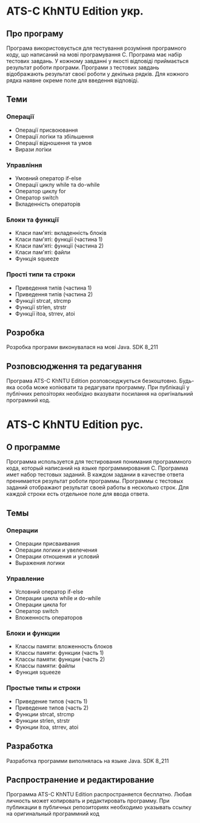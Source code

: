 # ATS-C KhNTU Edition укр.
## Про програму
Програма використовується для тестування розуміння програмного коду, що написаний на мові програмування С. Програма має набір тестових завдань. У кожному завданні у якості відповіді приймається результат роботи програми. Програми з тестових завдань відображають результат своєї роботи у декілька рядків. Для кожного рядка наявне окреме поле для введення відповіді.

## Теми
### Операції
* Операції присвоювання
* Операції логіки та  збільшення
* Операції відношення та умов
* Вирази логіки
### Управління
* Умовний оператор if-else
* Операції циклу while та do-while
* Оператор циклу for
* Оператор switch
* Вкладенність операторів
### Блоки та функції
* Класи пам'яті: вкладенність блоків
* Класи пам'яті: функції (частина 1)
* Класи пам'яті: функції (частина 2)
* Класи пам'яті: файли
* Функція squeeze
### Прості типи та строки
* Приведення типів (частина 1)
* Приведення типів (частина 2)
* Функції strcat, strcmp
* Функції strlen, strstr
* Функції itoa, strrev, atoi

## Розробка
Розробка програми виконувалася на мові Java. SDK 8_211

## Розповсюдження та редагування
Програма ATS-C KhNTU Edition розповсюджується безкоштовно.
Будь-яка особа може копіювати та редагувати программу. При публікації у публічних репозіторях необхідно вказувати посилання на оригінальний програмний код.

# ATS-C KhNTU Edition рус.
## О программе
Программа используется для тестирования понимания программного кода, который написаний на языке программирования С. Программа имет набор тестовых заданий. В каждом задании в качестве ответа пренимается результат роботи программы. Программы с тестовых заданий отображают результат своей работы в несколько строк. Для каждой строки есть отдельное поле для ввода ответа.  

## Темы
### Операции
* Операции присваивания
* Операции логики и увелечения
* Операции отношения и условий
* Выражения логики
### Управление
* Условний оператор if-else
* Операции цикла while и do-while
* Операции цикла for
* Оператор switch
* Вложенность операторов
### Блоки и функции
* Классы памяти: вложенность блоков
* Классы памяти: функции (часть 1)
* Классы памяти: функции (часть 2)
* Классы памяти: файлы
* Функция squeeze
### Простые типы и строки
* Приведение типов (часть 1)
* Приведение типов (часть 2)
* Функции strcat, strcmp
* Функции strlen, strstr
* Фукнции itoa, strrev, atoi

## Разработка
Разработка программи виполнялась на языке Java. SDK 8_211

## Распространение и редактирование
Программа ATS-C KhNTU Edition распространяется бесплатно.
Любая личность может копировать и редактировать программу. При публикации в публичных репозиториях необходимо указывать ссылку на оригинальный программний код